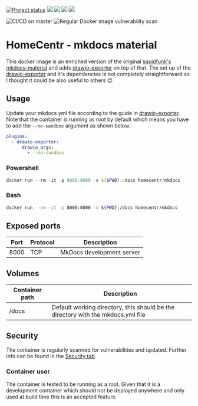 [![Project status](https://img.shields.io/badge/Project%20status-stable%20%26%20actively%20maintaned-green.svg)](https://github.com/homecentr/docker-mkdocs-material/graphs/commit-activity) 
[![](https://img.shields.io/github/issues-raw/homecentr/docker-mkdocs-material/bug?label=open%20bugs)](https://github.com/homecentr/docker-mkdocs-material/labels/bug) 
[![](https://images.microbadger.com/badges/version/homecentr/mkdocs-material.svg)](https://hub.docker.com/repository/docker/homecentr/mkdocs-material)
[![](https://img.shields.io/docker/pulls/homecentr/mkdocs-material.svg)](https://hub.docker.com/repository/docker/homecentr/mkdocs-material) 
[![](https://img.shields.io/docker/image-size/homecentr/mkdocs-material/latest)](https://hub.docker.com/repository/docker/homecentr/mkdocs-material)

![CI/CD on master](https://github.com/homecentr/docker-mkdocs/workflows/CI/CD%20on%20master/badge.svg)
![Regular Docker image vulnerability scan](https://github.com/homecentr/docker-mkdocs/workflows/Regular%20Docker%20image%20vulnerability%20scan/badge.svg)


# HomeCentr - mkdocs material
This docker image is an enriched version of the original [squidfunk's mkdocs-material](https://github.com/squidfunk/mkdocs-material) and adds [drawio-exporter](https://github.com/LukeCarrier/mkdocs-drawio-exporter) on top of that. The set up of the [drawio-exporter](https://github.com/LukeCarrier/mkdocs-drawio-exporter) and it's dependencies is not completely straightforward so I thought it could be also useful to others :wink:

## Usage

Update your mkdocs.yml file according to the guide in [drawio-exporter](https://github.com/LukeCarrier/mkdocs-drawio-exporter). Note that the container is running as root by default which means you have to add the `--no-sandbox` argument as shown below.

```yml
plugins:
  - drawio-exporter:
      drawio_args:
        - --no-sandbox
```

### Powershell

```Powershell
docker run --rm -it -p 8000:8000 -v ${$PWD}:/docs homecentr/mkdocs
```

### Bash

```Bash
docker run --rm -it -p 8000:8000 -v ${PWD}:/docs homecentr/mkdocs
```

## Exposed ports

| Port | Protocol | Description |
|------|------|-------------|
| 8000 | TCP | MkDocs development server |

## Volumes

| Container path| Description |
|------|-------------|
| /docs | Default working directory, this should be the directory with the mkdocs.yml file |

## Security 
The container is regularly scanned for vulnerabilities and updated. Further info can be found in the [Security tab](https://github.com/homecentr/docker-mkdocs/security).

### Container user
The container is tested to be running as a root. Given that it is a development container which should not be deployed anywhere and only used at build time this is an accepted feature.